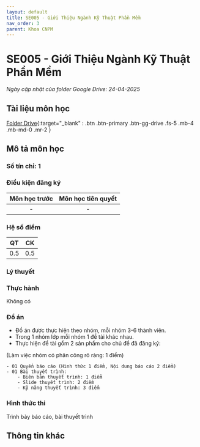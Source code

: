 ```yaml
---
layout: default
title: SE005 - Giới Thiệu Ngành Kỹ Thuật Phần Mềm
nav_order: 3
parent: Khoa CNPM
---
```


# SE005 - Giới Thiệu Ngành Kỹ Thuật Phần Mềm

*Ngày cập nhật của folder Google Drive: 24-04-2025*
## Tài liệu môn học

[Folder Drive](https://drive.google.com/drive/folders/1110qSw006JxLZ9XUY4a6kaSt4EMn3nl3?usp=drive_link){:target="_blank" : .btn .btn-primary .btn-gg-drive .fs-5 .mb-4 .mb-md-0 .mr-2 }

## Mô tả môn học

### Số tín chỉ: 1

### Điều kiện đăng ký

| Môn học trước| Môn học tiên quyết  |  
|------|-----|  
| <center>-</center>| <center>-</center>|  

### Hệ số điểm
|  QT |  CK |  
|-----|-----|  
| <center> 0.5 </center> | <center>0.5 </center> |  

### Lý thuyết

### Thực hành
Không có

### Đồ án
- Đồ án được thực hiện theo nhóm, mỗi nhóm 3-6 thành viên.
- Trong 1 nhóm lớp mỗi nhóm 1 đề tài khác nhau.
- Thực hiện đề tài gồm 2 sản phẩm cho chủ đề đã đăng ký: 

(Làm việc nhóm có phân công rõ ràng: 1 điểm)

    - 01 Quyển báo cáo (Hình thức 1 điểm, Nội dung báo cáo 2 điểm)
    - 01 Bài thuyết trình:
        - Biên bản thuyết trình: 1 điểm
        - Slide thuyết trình: 2 điểm
        - Kỹ năng thuyết trình: 3 điểm

### Hình thức thi
Trình bày báo cáo, bài thuyết trình

## Thông tin khác
